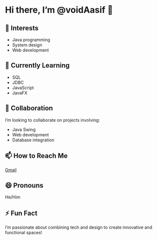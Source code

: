 # Hi there, I’m @voidAasif 👋

## 👀 Interests
- Java programming
- System design
- Web development

## 🌱 Currently Learning
- SQL
- JDBC
- JavaScript
- JavaFX

## 💞️ Collaboration
I’m looking to collaborate on projects involving:
- Java Swing
- Web development
- Database integration

## 📫 How to Reach Me
[Gmail](mailto:aasifsaifi9280@gmail.com)

## 😄 Pronouns
He/Him

## ⚡ Fun Fact
I’m passionate about combining tech and design to create innovative and functional spaces!


